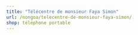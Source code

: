 ```yaml
---
title: "Télécentre de monsieur Faya Simon"
url: /nongoa/telecentre-de-monsieur-faya-simon/
shop: téléphone portable
---
```

